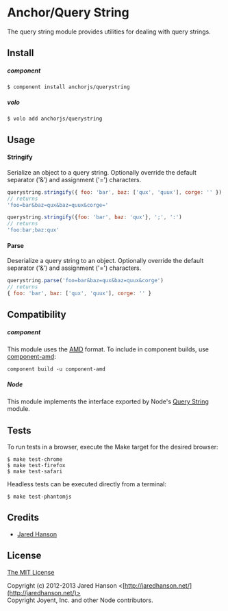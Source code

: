 # Anchor/Query String

The query string module provides utilities for dealing with query strings.

## Install

##### component

    $ component install anchorjs/querystring

##### volo

    $ volo add anchorjs/querystring

## Usage

#### Stringify

Serialize an object to a query string. Optionally override the default separator
('&') and assignment ('=') characters.

```javascript
querystring.stringify({ foo: 'bar', baz: ['qux', 'quux'], corge: '' })
// returns
'foo=bar&baz=qux&baz=quux&corge='

querystring.stringify({foo: 'bar', baz: 'qux'}, ';', ':')
// returns
'foo:bar;baz:qux'
```

#### Parse

Deserialize a query string to an object. Optionally override the default
separator ('&') and assignment ('=') characters.

```javascript
querystring.parse('foo=bar&baz=qux&baz=quux&corge')
// returns
{ foo: 'bar', baz: ['qux', 'quux'], corge: '' }
```

## Compatibility

##### component

This module uses the [AMD](https://github.com/amdjs/amdjs-api) format.  To
include in component builds, use [component-amd](https://github.com/jaredhanson/component-amd):

    component build -u component-amd

##### Node

This module implements the interface exported by Node's [Query String](http://nodejs.org/api/querystring.html)
module.

## Tests

To run tests in a browser, execute the Make target for the desired browser:

    $ make test-chrome
    $ make test-firefox
    $ make test-safari
    
Headless tests can be executed directly from a terminal:
    
    $ make test-phantomjs

## Credits

  - [Jared Hanson](http://github.com/jaredhanson)

## License

[The MIT License](http://opensource.org/licenses/MIT)

Copyright (c) 2012-2013 Jared Hanson <[http://jaredhanson.net/](http://jaredhanson.net/)>  
Copyright Joyent, Inc. and other Node contributors.
